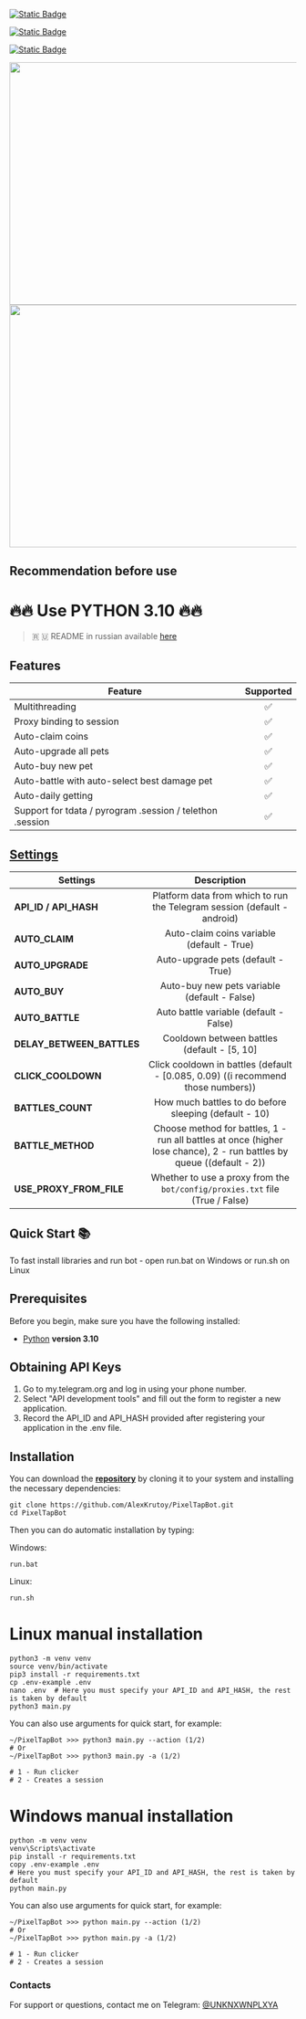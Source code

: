 [![Static Badge](https://img.shields.io/badge/Telegram-Channel-Link?style=for-the-badge&logo=Telegram&logoColor=white&logoSize=auto&color=blue)](https://t.me/hidden_coding)

[![Static Badge](https://img.shields.io/badge/Telegram-Chat-yes?style=for-the-badge&logo=Telegram&logoColor=white&logoSize=auto&color=blue)](https://t.me/hidden_codding_chat)

[![Static Badge](https://img.shields.io/badge/Telegram-Bot%20Link-Link?style=for-the-badge&logo=Telegram&logoColor=white&logoSize=auto&color=blue)](https://t.me/pixelversexyzbot?start=737844465)

<img src="https://github.com/AlexKrutoy/PixelTapBot/assets/65369825/bb62126e-269a-46cd-984b-33b8b80462c6" width="695" height="425"/>

<img src="https://github.com/AlexKrutoy/PixelTapBot/assets/65369825/9e7de3f0-358a-4240-899e-43b4c3dedeb9" width="695" height="425"/>

## Recommendation before use

# 🔥🔥 Use PYTHON 3.10 🔥🔥

> 🇷 🇺 README in russian available [here](README-RU.md)

## Features  
| Feature                                                   | Supported |
|-----------------------------------------------------------|:---------:|
| Multithreading                                            |     ✅     |
| Proxy binding to session                                  |     ✅     |
| Auto-claim coins                                          |     ✅     |
| Auto-upgrade all pets                                     |     ✅     |
| Auto-buy new pet                                          |     ✅     |
| Auto-battle with auto-select best damage pet              |     ✅     |
| Auto-daily getting                                        |     ✅     |
| Support for tdata / pyrogram .session / telethon .session |     ✅     |


## [Settings](https://github.com/AlexKrutoy/PixelTapBot/blob/main/.env-example/)
| Settings                  |                                                      Description                                                      |
|---------------------------|:---------------------------------------------------------------------------------------------------------------------:|
| **API_ID / API_HASH**     |                       Platform data from which to run the Telegram session (default - android)                        |
| **AUTO_CLAIM**            |                                      Auto-claim coins variable (default - True)                                       |
| **AUTO_UPGRADE**          |                                          Auto-upgrade pets (default - True)                                           |
| **AUTO_BUY**              |                                     Auto-buy new pets variable (default - False)                                      |
| **AUTO_BATTLE**           |                                        Auto battle variable (default - False)                                         |
| **DELAY_BETWEEN_BATTLES** |                                      Cooldown between battles (default - [5, 10]                                      |
| **CLICK_COOLDOWN**        |                   Click cooldown in battles (default - [0.085, 0.09) ((i recommend those numbers))                    |
| **BATTLES_COUNT**         |                                 How much battles to do before sleeping (default - 10)                                 |
| **BATTLE_METHOD**         | Choose method for battles, 1 - run all battles at once (higher lose chance), 2 - run battles by queue ((default - 2)) |
| **USE_PROXY_FROM_FILE**   |                     Whether to use a proxy from the `bot/config/proxies.txt` file (True / False)                      |

## Quick Start 📚

To fast install libraries and run bot - open run.bat on Windows or run.sh on Linux

## Prerequisites
Before you begin, make sure you have the following installed:
- [Python](https://www.python.org/downloads/) **version 3.10**

## Obtaining API Keys
1. Go to my.telegram.org and log in using your phone number.
2. Select "API development tools" and fill out the form to register a new application.
3. Record the API_ID and API_HASH provided after registering your application in the .env file.

## Installation
You can download the [**repository**](https://github.com/AlexKrutoy/PixelTapBot) by cloning it to your system and installing the necessary dependencies:
```shell
git clone https://github.com/AlexKrutoy/PixelTapBot.git
cd PixelTapBot
```

Then you can do automatic installation by typing:

Windows:
```shell
run.bat
```

Linux:
```shell
run.sh
```

# Linux manual installation
```shell
python3 -m venv venv
source venv/bin/activate
pip3 install -r requirements.txt
cp .env-example .env
nano .env  # Here you must specify your API_ID and API_HASH, the rest is taken by default
python3 main.py
```

You can also use arguments for quick start, for example:
```shell
~/PixelTapBot >>> python3 main.py --action (1/2)
# Or
~/PixelTapBot >>> python3 main.py -a (1/2)

# 1 - Run clicker
# 2 - Creates a session
```

# Windows manual installation
```shell
python -m venv venv
venv\Scripts\activate
pip install -r requirements.txt
copy .env-example .env
# Here you must specify your API_ID and API_HASH, the rest is taken by default
python main.py
```

You can also use arguments for quick start, for example:
```shell
~/PixelTapBot >>> python main.py --action (1/2)
# Or
~/PixelTapBot >>> python main.py -a (1/2)

# 1 - Run clicker
# 2 - Creates a session
```




### Contacts

For support or questions, contact me on Telegram: [@UNKNXWNPLXYA](https://t.me/UNKNXWNPLXYA)